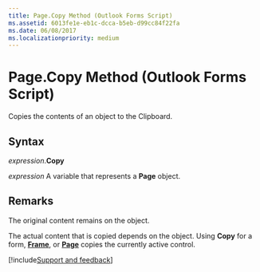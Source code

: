 ```yaml
---
title: Page.Copy Method (Outlook Forms Script)
ms.assetid: 6013fe1e-eb1c-dcca-b5eb-d99cc84f22fa
ms.date: 06/08/2017
ms.localizationpriority: medium
---
```



# Page.Copy Method (Outlook Forms Script)

Copies the contents of an object to the Clipboard.


## Syntax

_expression_.**Copy**

_expression_ A variable that represents a **Page** object.


## Remarks

The original content remains on the object.

The actual content that is copied depends on the object. Using **Copy** for a form, **[Frame](Outlook.frame.md)**, or **[Page](Outlook.page.md)** copies the currently active control.

[!include[Support and feedback](~/includes/feedback-boilerplate.md)]